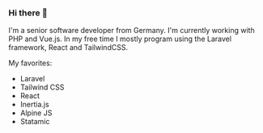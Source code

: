 ### Hi there 👋

I'm a senior software developer from Germany. I'm currently working with PHP and Vue.js. In my free time I mostly program using the Laravel framework, React and TailwindCSS.

My favorites:

* Laravel
* Tailwind CSS
* React
* Inertia.js
* Alpine JS
* Statamic

<!--
**Kaishiyoku/kaishiyoku** is a ✨ _special_ ✨ repository because its `README.md` (this file) appears on your GitHub profile.

Here are some ideas to get you started:

- 🔭 I’m currently working on ...
- 🌱 I’m currently learning ...
- 👯 I’m looking to collaborate on ...
- 🤔 I’m looking for help with ...
- 💬 Ask me about ...
- 📫 How to reach me: ...
- 😄 Pronouns: ...
- ⚡ Fun fact: ...
-->
